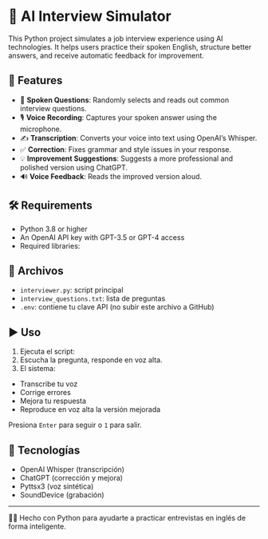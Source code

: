 # 🧠 AI Interview Simulator

This Python project simulates a job interview experience using AI technologies. It helps users practice their spoken English, structure better answers, and receive automatic feedback for improvement.

## 🎯 Features

- 🎤 **Spoken Questions**: Randomly selects and reads out common interview questions.
- 🎙️ **Voice Recording**: Captures your spoken answer using the microphone.
- ✍️ **Transcription**: Converts your voice into text using OpenAI’s Whisper.
- ✅ **Correction**: Fixes grammar and style issues in your response.
- 💡 **Improvement Suggestions**: Suggests a more professional and polished version using ChatGPT.
- 🔊 **Voice Feedback**: Reads the improved version aloud.

## 🛠️ Requirements

- Python 3.8 or higher  
- An OpenAI API key with GPT-3.5 or GPT-4 access  
- Required libraries:


## 📂 Archivos

- `interviewer.py`: script principal
- `interview_questions.txt`: lista de preguntas
- `.env`: contiene tu clave API (no subir este archivo a GitHub)

## ▶️ Uso

1. Ejecuta el script:
2. Escucha la pregunta, responde en voz alta.
3. El sistema:
- Transcribe tu voz
- Corrige errores
- Mejora tu respuesta
- Reproduce en voz alta la versión mejorada

Presiona `Enter` para seguir o `1` para salir.

## 🧠 Tecnologías

- OpenAI Whisper (transcripción)
- ChatGPT (corrección y mejora)
- Pyttsx3 (voz sintética)
- SoundDevice (grabación)

---

👨‍💻 Hecho con Python para ayudarte a practicar entrevistas en inglés de forma inteligente.
